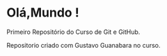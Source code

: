 # Olá,Mundo !
 Primeiro Repositório do Curso de Git e GitHub.

 Repositorio criado com Gustavo Guanabara no curso.
